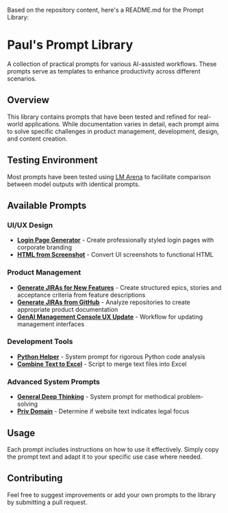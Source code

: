Based on the repository content, here's a README.md for the Prompt Library:

# Paul's Prompt Library

A collection of practical prompts for various AI-assisted workflows. These prompts serve as templates to enhance productivity across different scenarios.

## Overview

This library contains prompts that have been tested and refined for real-world applications. While documentation varies in detail, each prompt aims to solve specific challenges in product management, development, design, and content creation.

## Testing Environment

Most prompts have been tested using [LM Arena](https://lmarena.ai/) to facilitate comparison between model outputs with identical prompts.

## Available Prompts

### UI/UX Design
- [**Login Page Generator**](./Login_Page/Readme.md) - Create professionally styled login pages with corporate branding
- [**HTML from Screenshot**](./HTML_From_Screenshot.md) - Convert UI screenshots to functional HTML

### Product Management
- [**Generate JIRAs for New Features**](./Address_Validation_New_Feature.md) - Create structured epics, stories and acceptance criteria from feature descriptions
- [**Generate JIRAs from GitHub**](./Generate_JIRAs_from_GitHub.md) - Analyze repositories to create appropriate product documentation
- [**GenAI Management Console UX Update**](./GenAI_Management_Console_UX_Update/Readme.md) - Workflow for updating management interfaces

### Development Tools
- [**Python Helper**](./Deep_Thinking_System_Prompts/Python_Helper.md) - System prompt for rigorous Python code analysis
- [**Combine Text to Excel**](./Combine_Text_To_Excel.md) - Script to merge text files into Excel

### Advanced System Prompts
- [**General Deep Thinking**](./Deep_Thinking_System_Prompts/General_Deep_Thinking.md) - System prompt for methodical problem-solving
- [**Priv Domain**](./Priv_Domain.md) - Determine if website text indicates legal focus

## Usage

Each prompt includes instructions on how to use it effectively. Simply copy the prompt text and adapt it to your specific use case where needed.

## Contributing

Feel free to suggest improvements or add your own prompts to the library by submitting a pull request.
